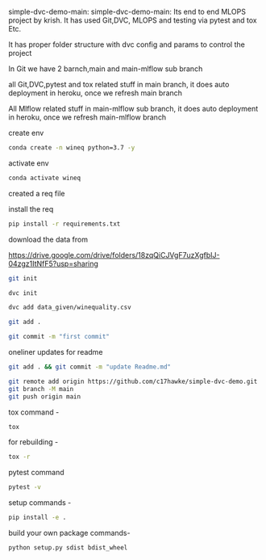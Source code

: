 simple-dvc-demo-main:
simple-dvc-demo-main:
Its end to end MLOPS project by krish. It has used Git,DVC, MLOPS and testing via pytest and tox Etc.

It has proper folder structure with dvc config and params to control the project

In Git we have 2 barnch,main and main-mlflow sub branch

all Git,DVC,pytest and tox related stuff in main branch, it does auto deployment in heroku, once we refresh main branch

All Mlflow related  stuff in  main-mlflow sub branch, it does auto deployment in heroku, once we refresh main-mlflow branch

create env 

```bash
conda create -n wineq python=3.7 -y
```

activate env
```bash
conda activate wineq
```

created a req file

install the req
```bash
pip install -r requirements.txt
```
download the data from 

https://drive.google.com/drive/folders/18zqQiCJVgF7uzXgfbIJ-04zgz1ItNfF5?usp=sharing

```bash
git init
```
```bash
dvc init 
```
```bash
dvc add data_given/winequality.csv
```
```bash
git add .
```
```bash
git commit -m "first commit"
```

oneliner updates  for readme

```bash
git add . && git commit -m "update Readme.md"
```
```bash
git remote add origin https://github.com/c17hawke/simple-dvc-demo.git
git branch -M main
git push origin main
```

tox command -
```bash
tox
```
for rebuilding -
```bash
tox -r 
```
pytest command
```bash
pytest -v
```

setup commands -
```bash
pip install -e . 
```

build your own package commands- 
```bash
python setup.py sdist bdist_wheel
```
